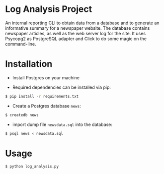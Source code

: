 # Log Analysis Project

An internal reporting CLI to obtain data from a database and to generate an informative summary for a newspaper website. The database contains newspaper articles, as well as the web server log for the site. It uses Psycopg2 as PostgreSQL adapter and Click to do some magic on the command-line.

# Installation 

* Install Postgres on your machine

* Required dependencies can be installed via pip:
```bash
$ pip install -r requirements.txt
``` 
* Create a Postgres database `news`:
```bash
$ createdb news
```
* import dump file `newsdata.sql` into the database:
```bash
$ psql news < newsdata.sql
```

# Usage 

```bash
$ python log_analysis.py
```
